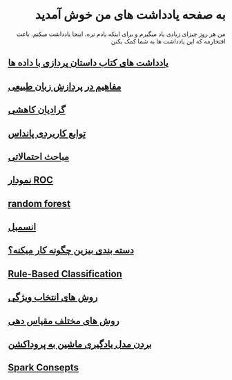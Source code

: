 <h1 dir='rtl'>به صفحه یادداشت های من خوش آمدید </h1>

<p dir='rtl'>
  من هر روز چیزای زیادی یاد میگیرم و برای اینکه یادم نره، اینجا یادداشت میکنم. باعث افتخارمه که این یادداشت ها به شما کمک بکنن
 </p>

## [یادداشت های کتاب داستان پردازی با داده ها](story_telling.md) <br>
## [مفاهیم در پردازش زبان طبیعی](NLP.md)<br>
## [گرادیان کاهشی](gradient_descent.md)<br>
## [توابع کاربردی پانداس](pandas_functions.md)<br>
## [مباحث احتمالاتی](statistics.md)<br>
## [نمودار ROC](auc_roc.md)<br>
## [random forest](random_forest.md)<br>
## [انسمبل](ensemble.md)<br>
## [دسته بندی بیزین چگونه کار میکنه؟](bayesian.md)<br>
## [Rule-Based Classification](rule_based_classification.md)<br>
## [روش های انتخاب ویژگی](feature_selection.md)<br>
## [روش های مختلف مقیاس دهی](scaling.md)<br>
## [بردن مدل یادگیری ماشین به پروداکشن](ML_production.md)<br>
## [Spark Consepts](Spark_concepts.md)